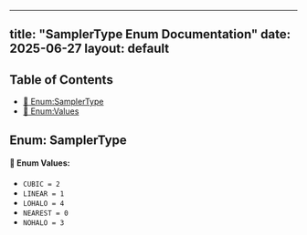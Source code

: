 <!-- Formatted by A³BS formatter.py -->
<!-- Generated by A³BS document.py -->
---
title: "SamplerType Enum Documentation"
date: 2025-06-27
layout: default
---

## Table of Contents
- [🔧 Enum:SamplerType](#enum-samplertype)
- [🔧 Enum:Values](#enum-values)
## Enum: SamplerType
#### 📝 Enum Values:
<a name="enum-values"></a>
  - `CUBIC = 2`
  - `LINEAR = 1`
  - `LOHALO = 4`
  - `NEAREST = 0`
  - `NOHALO = 3`